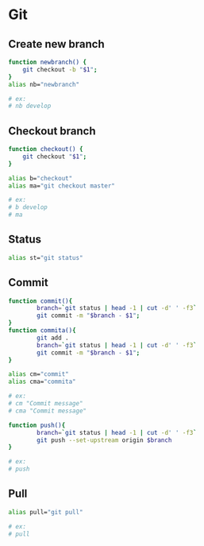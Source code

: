 # Git

## Create new branch

```bash
function newbranch() {
    git checkout -b "$1";
}
alias nb="newbranch"

# ex:
# nb develop
```

## Checkout branch

```bash
function checkout() {
    git checkout "$1";
}

alias b="checkout"
alias ma="git checkout master"

# ex:
# b develop
# ma
```

## Status

```bash
alias st="git status"
```

## Commit

```bash
function commit(){
        branch=`git status | head -1 | cut -d' ' -f3`
        git commit -m "$branch - $1";
}
function commita(){
        git add .
        branch=`git status | head -1 | cut -d' ' -f3`
        git commit -m "$branch - $1";
}

alias cm="commit"
alias cma="commita"

# ex:
# cm "Commit message"
# cma "Commit message"
```

```bash
function push(){
        branch=`git status | head -1 | cut -d' ' -f3`
        git push --set-upstream origin $branch
}

# ex:
# push
```

## Pull
```bash
alias pull="git pull"

# ex:
# pull
```